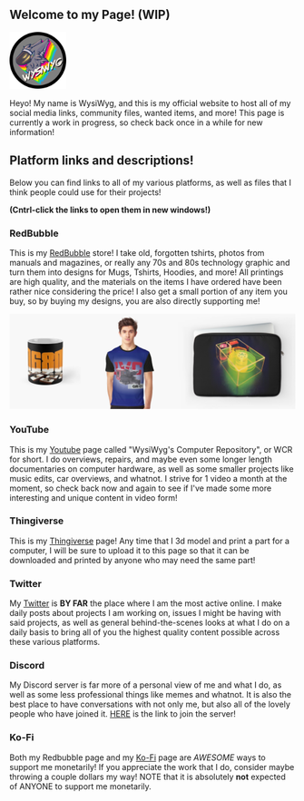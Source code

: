## Welcome to my Page! (WIP)

<img src="images/WizSticker.png" width="100"> 

Heyo! My name is WysiWyg, and this is my official website to host all of my social media links, community files, wanted items, and more!
This page is currently a work in progress, so check back once in a while for new information!


## Platform links and descriptions! 
Below you can find links to all of my various platforms, as well as files that I think people could use for their projects!

**(Cntrl-click the links to open them in new windows!)**

### RedBubble
This is my <a href="https://www.redbubble.com/people/wysiwygprotogen/shop?artistUserName=wysiwygprotogen&asc=u&iaCode=all-departments&sortOrder=top%20selling" target="_blank">RedBubble</a>
store! I take old, forgotten tshirts, photos from manuals and magazines, or really any 70s and 80s technology graphic and turn them into designs for Mugs, Tshirts, Hoodies, and more! All printings are high quality, and the materials on the items I have ordered have been rather nice considering the price! I also get a small portion of any item you buy, so by buying my designs, you are also directly supporting me!

<img src="images/Redbubble.png" width="1000">

### YouTube
This is my <a href="https://www.youtube.com/channel/UCVlo9nuFCdlj9L05eTkNH1A?" target="_blank">Youtube</a> 
page called "WysiWyg's Computer Repository", or WCR for short. I do overviews, repairs, and maybe even some longer length documentaries on computer hardware, as well as some smaller projects like music edits, car overviews, and whatnot. I strive for 1 video a month at the moment, so check back now and again to see if I've made some more interesting and unique content in video form!

### Thingiverse

This is my <a href="https://www.thingiverse.com/WizzyProtogen/about" target="_blank">Thingiverse</a> page! Any time that I 3d model and print a part for a computer, I will be sure to upload it to this page so that it can be downloaded and printed by anyone who may need the same part! 

### Twitter

My <a href="https://twitter.com/WysWyg_Protogen" target="_blank">Twitter</a> is **BY FAR** the place where I am the most active online. I make daily posts about projects I am working on, issues I might be having with said projects, as well as general behind-the-scenes looks at what I do on a daily basis to bring all of you the highest quality content possible across these various platforms.  

### Discord

My Discord server is far more of a personal view of me and what I do, as well as some less professional things like memes and whatnot. It is also the best place to have conversations with not only me, but also all of the lovely people who have joined it. <a href="https://discord.com/invite/Qvkczb2" target="_blank">HERE</a> is the link to join the server!

### Ko-Fi
Both my Redbubble page and my <a href="https://ko-fi.com/wysiwygprotogen" target="_blank">Ko-Fi</a> page are *AWESOME* ways to support me monetarily! If you appreciate the work that I do, consider maybe throwing a couple dollars my way! NOTE that it is absolutely **not** expected of ANYONE to support me monetarily.

